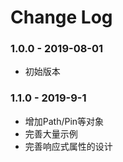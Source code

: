 Change Log
==========

### 1.0.0 - 2019-08-01
- 初始版本

### 1.1.0 - 2019-9-1
- 增加Path/Pin等对象
- 完善大量示例
- 完善响应式属性的设计
